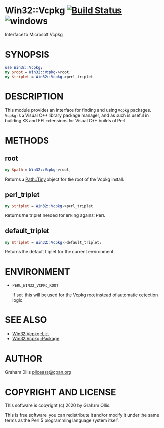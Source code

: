 # Win32::Vcpkg [![Build Status](https://secure.travis-ci.org/plicease/Win32-Vcpkg.png)](http://travis-ci.org/plicease/Win32-Vcpkg) ![windows](https://github.com/plicease/Win32-Vcpkg/workflows/windows/badge.svg)

Interface to Microsoft Vcpkg

# SYNOPSIS

```perl
use Win32::Vcpkg;
my $root = Win32::Vcpkg->root;
my $triplet = Win32::Vcpkg->perl_triplet;
```

# DESCRIPTION

This module provides an interface for finding and using `Vcpkg` packages.  `Vcpkg` is a Visual C++
library package manager, and as such is useful in building XS and FFI extensions for Visual C++ builds
of Perl.

# METHODS

## root

```perl
my $path = Win32::Vcpkg->root;
```

Returns a [Path::Tiny](https://metacpan.org/pod/Path::Tiny) object for the root of the Vcpkg install.

## perl\_triplet

```perl
my $triplet = Win32::Vcpkg->perl_triplet;
```

Returns the triplet needed for linking against Perl.

## default\_triplet

```perl
my $triplet = Win32::Vcpkg->default_triplet;
```

Returns the default triplet for the current environment.

# ENVIRONMENT

- `PERL_WIN32_VCPKG_ROOT`

    If set, this will be used for the Vcpkg root instead of automatic detection logic.

# SEE ALSO

- [Win32:Vcpkg::List](Win32:Vcpkg::List)
- [Win32:Vcpkg::Package](Win32:Vcpkg::Package)

# AUTHOR

Graham Ollis <plicease@cpan.org>

# COPYRIGHT AND LICENSE

This software is copyright (c) 2020 by Graham Ollis.

This is free software; you can redistribute it and/or modify it under
the same terms as the Perl 5 programming language system itself.
